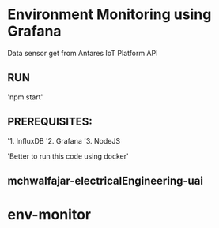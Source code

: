 # Environment Monitoring using Grafana

Data sensor get from Antares IoT Platform API

## RUN
'npm start'

## PREREQUISITES:
'1. InfluxDB
'2. Grafana
'3. NodeJS

'Better to run this code using docker'

## mchwalfajar-electricalEngineering-uai
# env-monitor
